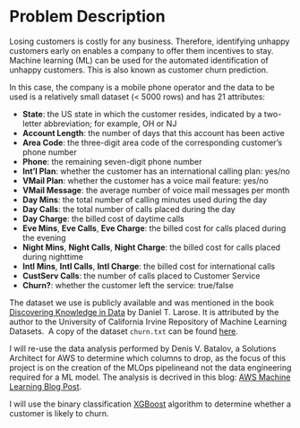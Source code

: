 # Problem Description

Losing customers is costly for any business. Therefore, identifying unhappy customers early on enables a company to offer them incentives to stay. Machine learning (ML) can be used for the automated identification of unhappy customers. This is also known as customer churn prediction. 

In this case, the company is a mobile phone operator and the data to be used is a relatively small dataset (< 5000 rows) and has 21 attributes:

- **State**: the US state in which the customer resides, indicated by a two-letter abbreviation; for example, OH or NJ
- **Account Length**: the number of days that this account has been active
- **Area Code**: the three-digit area code of the corresponding customer’s phone number
- **Phone**: the remaining seven-digit phone number
- **Int’l Plan**: whether the customer has an international calling plan: yes/no
- **VMail Plan**: whether the customer has a voice mail feature: yes/no
- **VMail Message**: the average number of voice mail messages per month
- **Day Mins**: the total number of calling minutes used during the day
- **Day Calls**: the total number of calls placed during the day
- **Day Charge**: the billed cost of daytime calls
- **Eve Mins**, **Eve Calls**, **Eve Charge**: the billed cost for calls placed during the evening
- **Night Mins**, **Night Calls**, **Night Charge**: the billed cost for calls placed during nighttime
- **Intl Mins**, **Intl Calls**, **Intl Charge**: the billed cost for international calls
- **CustServ Calls**: the number of calls placed to Customer Service
- **Churn?**: whether the customer left the service: true/false

The dataset we use is publicly available and was mentioned in the book [Discovering Knowledge in Data](https://www.amazon.com/dp/0470908742/) by Daniel T. Larose. It is attributed by the author to the University of California Irvine Repository of Machine Learning Datasets.  A copy of the dataset `churn.txt` can be found [here](https://github.com/BuzzKanga/Project-XGBoost-MLOps/tree/main/data).

I will re-use the data analysis performed by Denis V. Batalov, a Solutions Architect for AWS to determine which columns to drop, as the focus of this project is on the creation of the MLOps pipelineand not the data engineering required for a ML model. The analysis is decrived in this blog:  [AWS Machine Learning Blog Post](https://aws.amazon.com/blogs/machine-learning/predicting-customer-churn-with-amazon-machine-learning/).

I will use the binary classification [XGBoost](https://xgboost.readthedocs.io/en/stable/index.html) algorithm to determine whether a customer is likely to churn.
